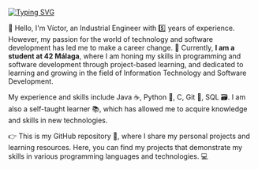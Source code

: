 [![Typing SVG](https://readme-typing-svg.demolab.com?font=Fira+Code&weight=500&size=28&pause=1000&color=000000&width=435&lines=Hi+there+%F0%9F%91%8B+I'm+V%C3%ADctor;Software+developer)](https://git.io/typing-svg)

👋 Hello, I'm Víctor, an Industrial Engineer with 5️⃣ years of experience. However, my passion for the world of technology and software development has led me to make a career change. 🌟 Currently, **I am a student at 42 Málaga**, where I am honing my skills in programming and software development through project-based learning, and dedicated to learning and growing in the field of Information Technology and Software Development.

My experience and skills include Java ☕, Python 🐍, C, Git 🌳, SQL 🗃️. I am also a self-taught learner 📚, which has allowed me to acquire knowledge and skills in new technologies.

👉 This is my GitHub repository 📂, where I share my personal projects and learning resources. Here, you can find my projects that demonstrate my skills in various programming languages and technologies. 💻
